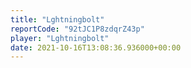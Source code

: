 ```yaml
---
title: "Lghtningbolt"
reportCode: "92tJC1P8zdqrZ43p"
player: "Lghtningbolt"
date: 2021-10-16T13:08:36.936000+00:00
---
```

